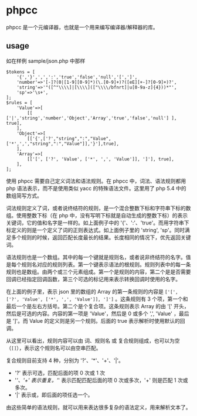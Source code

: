 # phpcc

phpcc 是一个元编译器，也就是一个用来编写编译器/解释器的库。


## usage

如在样例 sample/json.php 中那样

    $tokens = [
        '{','}',',',':','true','false','null','[',']',
        'number'=>'[-]?(0|[1-9][0-9]*)(\.[0-9]+)?([eE][+-]?[0-9]+)?',
        'string'=>'"([^"\\\\]|[\\\\](["\\\\/bfnrt]|u[0-9a-z]{4}))*"',
        'sp'=>'\s+',
    ];
    $rules = [
        'Value'=>[
            [[ ['|','string','number','Object','Array','true','false','null'] ], true],
        ],
        'Object'=>[
            [['{',['?',"string",":","Value",['*',',',"string",":","Value"]],'}'],true],
        ],
        'Array'=>[
            [['[', ['?', 'Value', ['*', ',', 'Value']], ']'], true],
        ],
    ];


使用 phpcc 需要自己定义词法和语法规则。在 phpcc 中，词法、语法规则都用 php 语法表示，而不是使用类似 yacc 的特殊语法文件。这里用了 php 5.4 中的数组简写方式。

词法规则定义了词，或者说终结符的规则，是一个混合整数下标和字符串下标的数组。使用整数下标（在 php 中，没有写明下标就是自动生成的整数下标）的表示关键词，它的值和名字是一样的。如上面例子中的 '{'、':'、'true'。而用字符串下标定义的则是一个定义了词的正则表达式。如上面例子里的 'string', 'sp'。同时满足多个规则的时候，返回匹配长度最长的结果。长度相同的情况下，优先返回关键词。

语法规则也是一个数组。其中的每一个键就是规则名，或者说非终结符的名字。值是每个规则名对应的规则列表。第一个键表示语法的根规则。规则列表中的每一条规则也是数组。由两个或三个元素组成。第一个是规则的内容，第二个是是否需要回调已经指定回调函数，第三个可选的标记用来表示转换回调时使用的名字。

在上面的例子里，表示 json 里的数组的 Array 的第一条规则的内容是 `['[', ['?', 'Value', ['*', ',', 'Value']], ']']` 。这条规则有 3 个项，第一个和最后一个是左右方括号。第二个是个复合项。这条规则表示 Array 的由 '[' 开头，然后是可选的内容。内容的第一项是 'Value'，然后是 0 或多个 ',', 'Value' ，最后是 ']'。而 Value 的定义则是另一个规则。后面的 true 表示解析时使用默认的回调。

从这里可以看出，规则内容可以由 词、规则名 或 复合规则组成，也可以为空（`[]`），表示这个规则名可以由空串匹配。

复合规则目前支持 4 种，分别为 '?'、'*'、'+'、'|'。 

* '?' 表示可选，匹配后面的项 0 次或 1 次
* '*'、'+' 表示重复。'*' 表示匹配匹配后面的项 0 次或多次，'+' 则是匹配 1 次或多次。
* '|' 表示或，即后面的项任选一个。

由这些简单的语法规则，就可以用来表达很多复杂的语法定义，用来解析文本了。

